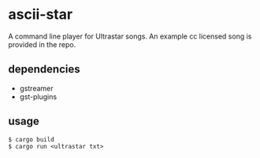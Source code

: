 # ascii-star

A command line player for Ultrastar songs. An example cc licensed song is provided in the repo.

## dependencies
- gstreamer
- gst-plugins

## usage
```
$ cargo build
$ cargo run <ultrastar txt>
```

